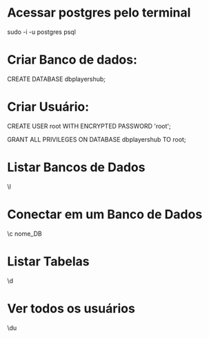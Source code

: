 # Acessar postgres pelo terminal

sudo -i -u postgres
psql

# Criar Banco de dados:

CREATE DATABASE dbplayershub;

# Criar Usuário:

CREATE USER root WITH ENCRYPTED PASSWORD 'root';

GRANT ALL PRIVILEGES ON DATABASE dbplayershub TO root;

# Listar Bancos de Dados

\l

# Conectar em um Banco de Dados

\c nome_DB

# Listar Tabelas

\d

# Ver todos os usuários

\du
